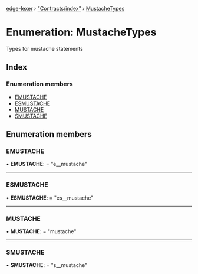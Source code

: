 [edge-lexer](../README.md) › ["Contracts/index"](../modules/_contracts_index_.md) › [MustacheTypes](_contracts_index_.mustachetypes.md)

# Enumeration: MustacheTypes

Types for mustache statements

## Index

### Enumeration members

* [EMUSTACHE](_contracts_index_.mustachetypes.md#emustache)
* [ESMUSTACHE](_contracts_index_.mustachetypes.md#esmustache)
* [MUSTACHE](_contracts_index_.mustachetypes.md#mustache)
* [SMUSTACHE](_contracts_index_.mustachetypes.md#smustache)

## Enumeration members

###  EMUSTACHE

• **EMUSTACHE**: = "e__mustache"

___

###  ESMUSTACHE

• **ESMUSTACHE**: = "es__mustache"

___

###  MUSTACHE

• **MUSTACHE**: = "mustache"

___

###  SMUSTACHE

• **SMUSTACHE**: = "s__mustache"
